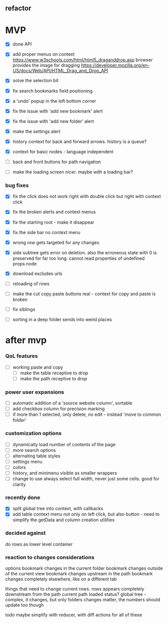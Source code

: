 

## refactor

# MVP
- [x] done API
- [x] add proper menus on context
https://www.w3schools.com/html/html5_draganddrop.asp
browser provides the image for dragging
https://developer.mozilla.org/en-US/docs/Web/API/HTML_Drag_and_Drop_API
- [x] solve the selection bit
- [x] fix search bookmarks field positioning
- [x] a 'undo' popup in the left bottom corner

- [x] fix the issue with 'add new bookmark' alert
- [x] fix the issue with 'add new folder' alert
- [x] make the settings alert
- [x] history context for back and forward arrows. history is a queue?
- [x] context for basic nodes - language independent
- [ ] back and front buttons for path navigation
- [ ] make the loading screen nicer. maybe with a loading bar?

### bug fixes
- [x] fix the click does not work right with double click but right with context click
- [x] fix the broken alerts and context menus
- [x] fix the starting root - make it disappear
- [x] fix the side bar no context menu
- [x] wrong row gets targeted for any changes
- [x] side subtree gets error on deletion. also the erroneous state with 0 is preserved for far too long. cannot read properties of undefined props.node

- [x] download excludes urls
- [ ] reloading of rows
- [ ] make the cut copy paste buttons real - context for copy and paste is broken 
- [ ] fix siblings

- [ ] sorting in a deep folder sends into weird places

# after mvp
### QoL features
- [ ] working paste and copy
  - [ ] make the table receptive to drop
  - [ ] make the path receptive to drop
### power user expansions
- [ ] automatic addition of a 'source website column', sortable
- [ ] add checkbox column for precision marking
- [ ] if more than 1 selected, only delete, no edit - instead 'move to common folder' 

### customization options
- [ ] dynamically load number of contents of the page
- [ ] more search options
- [ ] alternating table styles
- [ ] settings menu
- [ ] colors
- [ ] history, and minimenu visible as smaller wrappers
- [ ] change to use always select full width, never just some cells. good for clarity

### recently done
- [x] split global tree into context, with callbacks
- [x] add table context menu not only on left click, but also button - need to simplify the getData and column creation utilities

### decided against
do rows as lower level container


### reaction to changes considerations
options
bookmark changes in the current folder
bookmark changes outside of the current view
bookmark changes upstream in the path
bookmark changes completely elsewhere, like on a different tab

things that need to change
current rows. rows appears completely downstream from the path
current path
loaded status?
global tree - complex, it changes, but only folders changes matter, the numbers should update too though

todo maybe simplify with reducer, with diff actions for all of these

